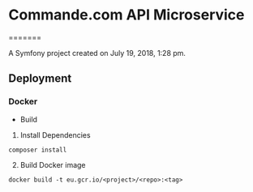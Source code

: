 # Commande.com API Microservice
=======

A Symfony project created on July 19, 2018, 1:28 pm.


## Deployment
### Docker
* Build
1. Install Dependencies
```
composer install
```
2. Build Docker image
```
docker build -t eu.gcr.io/<project>/<repo>:<tag>
```

